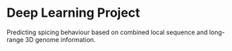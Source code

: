 # Deep Learning Project

Predicting spicing behaviour based on combined local sequence and long-range 3D genome information.